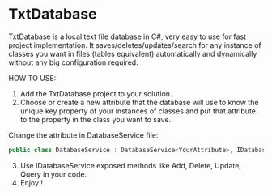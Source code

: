 # TxtDatabase

TxtDatabase is a local text file database in C#, very easy to use for fast project implementation.
It saves/deletes/updates/search for any instance of classes you want in files (tables equivalent) automatically and dynamically without any big configuration required.

HOW TO USE:
1) Add the TxtDatabase project to your solution.
2) Choose or create a new attribute that the database will use to know the unique key property of your instances of classes and put that attribute to the property in the class you want to save.

Change the attribute in DatabaseService file:
``` C#
public class DatabaseService : DatabaseService<YourAttribute>, IDatabaseService
```

3) Use IDatabaseService exposed methods like Add, Delete, Update, Query in your code.
4) Enjoy !
